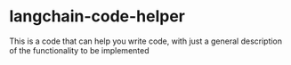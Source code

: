# langchain-code-helper

This is a code that can help you write code, with just a general description of the functionality to be implemented